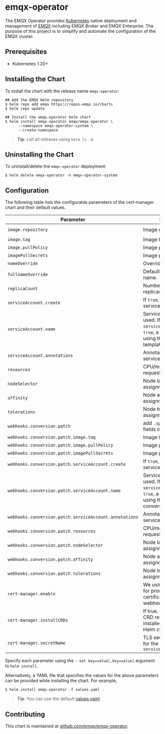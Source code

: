 # emqx-operator

The EMQX Operator provides [Kubernetes](https://kubernetes.io/) native deployment and management of [EMQX](https://www.emqx.io/) including EMQX Broker and EMQX Enterprise. The purpose of this project is to simplify and automate the configuration of the EMQX cluster.

## Prerequisites

- Kubernetes 1.20+

## Installing the Chart

To install the chart with the release name `emqx-operator`:

```console
## Add the EMQX Helm repository
$ helm repo add emqx https://repos.emqx.io/charts
$ helm repo update

## Install the emqx-operator helm chart
$ helm install emqx-operator emqx/emqx-operator \
      --namespace emqx-operator-system \
      --create-namespace
```

> **Tip**: List all releases using `helm ls -A`

## Uninstalling the Chart

To uninstall/delete the `emqx-operator` deployment:

```console
$ helm delete emqx-operator -n emqx-operator-system
```

## Configuration

The following table lists the configurable parameters of the cert-manager chart and their default values.

| Parameter | Description | Default |
| --------- | ----------- | ------- |
| `image.repository` | Image repository | `emqx/emqx-operator-controller` |
| `image.tag` | Image tag | `{{RELEASE_VERSION}}` |
| `image.pullPolicy` | Image pull policy | `IfNotPresent` |
| `imagePullSecrets` | Image pull secrets| `[]` |
| `nameOverride` | Override chart name | `""` |
| `fullnameOverride` | Default fully qualified app name. | `""` |
| `replicaCount`  | Number of cert-manager replicas  | `1` |
| `serviceAccount.create` | If `true`, create a new service account | `true` |
| `serviceAccount.name` | Service account to be used. If not set and `serviceAccount.create` is `true`, a name is generated using the fullname template |  |
| `serviceAccount.annotations` | Annotations to add to the service account |  |
| `resources` | CPU/memory resource requests/limits | `{}` |
| `nodeSelector` | Node labels for pod assignment | `{}` |
| `affinity` | Node affinity for pod assignment | `{}` |
| `tolerations` | Node tolerations for pod assignment | `[]` |
| `webhooks.conversion.patch` | add `.spec.conversion` fields in CRDs | `{}` |
| `webhooks.conversion.patch.image.tag` | Image tag | `` |
| `webhooks.conversion.patch.image.pullPolicy` | Image pull policy | `IfNotPresent` |
| `webhooks.conversion.patch.imagePullSecrets` | Image pull secrets| `[]` |
| `webhooks.conversion.patch.serviceAccount.create` | If `true`, create a new service account | `true` |
| `webhooks.conversion.patch.serviceAccount.name` | Service account to be used. If not set and `serviceAccount.create` is `true`, a name is generated using the {fullname}-conversion-patch |  |
| `webhooks.conversion.patch.serviceAccount.annotations` | Annotations to add to the service account |  |
| `webhooks.conversion.patch.resources` | CPU/memory resource requests/limits | `{}` |
| `webhooks.conversion.patch.nodeSelector` | Node labels for pod assignment | `{}` |
| `webhooks.conversion.patch.affinity` | Node affinity for pod assignment | `{}` |
| `webhooks.conversion.patch.tolerations` | Node tolerations for pod assignment | `[]` |
| `cert-manager.enable` | We using [cert manager](https://github.com/jetstack/cert-manager) for provisioning the certificates for the webhook server. | `true` |
| `cert-manager.installCRDs` | If true, cret-manager CRD resources will be installed as part of the Helm chart.  | `true` |
| `cert-manager.secretName` | TLS secret for certificates for the `${NAME}-webhook-service.${NAMESPACE}.svc` | `""` |

Specify each parameter using the `--set key=value[,key=value]` argument to `helm install`.

Alternatively, a YAML file that specifies the values for the above parameters can be provided while installing the chart. For example,

```console
$ helm install emqx-operator -f values.yaml .
```
> **Tip**: You can use the default [values.yaml](https://github.com/emqx/emqx-operator/tree/main/deploy/charts/emqx-operator/values.yaml)

## Contributing

This chart is maintained at [github.com/emqx/emqx-operator](https://github.com/emqx/emqx-operator/tree/main/deploy/charts/emqx-operator).
